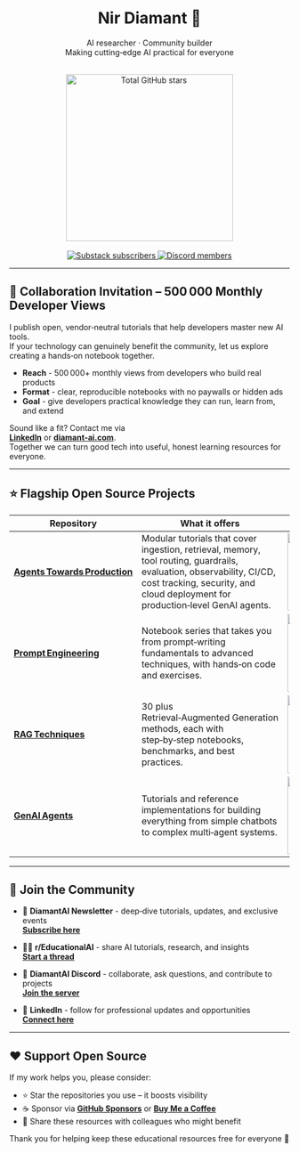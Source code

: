 <h1 align="center">Nir Diamant 🤖</h1>
<div align="center">


AI researcher · Community builder<br>
Making cutting‑edge AI practical for everyone

<!-- Dynamic total‑stars card -->
<br>
<img
  src="https://github-readme-stats.vercel.app/api?username=NirDiamant&count_private=true&show_icons=false&hide=commits,prs,issues,contribs&hide_rank=true&custom_title=Total%20Stars&hide_border=true"
  alt="Total GitHub stars"
  width="300"
/>
<br><br>

<!-- Static badges -->
<a href="https://diamantai.substack.com">
  <img src="https://img.shields.io/badge/Newsletter-30k%2B-green" alt="Substack subscribers">
</a>
<a href="https://discord.gg/cA6Aa4uyDX">
  <img src="https://img.shields.io/badge/Discord-4k%2B%20members-5865F2?logo=discord&logoColor=white" alt="Discord members">
</a>
</div>

---

## 🤝 Collaboration Invitation – 500 000 Monthly Developer Views

I publish open, vendor‑neutral tutorials that help developers master new AI tools.  
If your technology can genuinely benefit the community, let us explore creating a hands‑on notebook together.

- **Reach** - 500 000+ monthly views from developers who build real products  
- **Format** - clear, reproducible notebooks with no paywalls or hidden ads  
- **Goal** - give developers practical knowledge they can run, learn from, and extend

Sound like a fit? Contact me via  
**[LinkedIn](https://www.linkedin.com/in/nir-diamant-ai/)** or **[diamant‑ai.com](https://www.diamant-ai.com/)**.  
Together we can turn good tech into useful, honest learning resources for everyone.

---

## ⭐ Flagship Open Source Projects

| Repository | What it offers | Stars |
|------------|---------------|-------|
| **[Agents Towards Production](https://github.com/NirDiamant/agents-towards-production)** | Modular tutorials that cover ingestion, retrieval, memory, tool routing, guardrails, evaluation, observability, CI/CD, cost tracking, security, and cloud deployment for production‑level GenAI agents. | <img src="https://img.shields.io/github/stars/NirDiamant/agents-towards-production?label=Stars&style=for-the-badge" width="140"> |
| **[Prompt Engineering](https://github.com/NirDiamant/prompt_engineering)** | Notebook series that takes you from prompt‑writing fundamentals to advanced techniques, with hands‑on code and exercises. | <img src="https://img.shields.io/github/stars/NirDiamant/prompt_engineering?label=Stars&style=for-the-badge" width="140"> |
| **[RAG Techniques](https://github.com/NirDiamant/rag_techniques)** | 30 plus Retrieval‑Augmented Generation methods, each with step‑by‑step notebooks, benchmarks, and best practices. | <img src="https://img.shields.io/github/stars/NirDiamant/rag_techniques?label=Stars&style=for-the-badge" width="140"> |
| **[GenAI Agents](https://github.com/NirDiamant/genai_agents)** | Tutorials and reference implementations for building everything from simple chatbots to complex multi‑agent systems. | <img src="https://img.shields.io/github/stars/NirDiamant/genai_agents?label=Stars&style=for-the-badge" width="140"> |




---

## 📣 Join the Community

- 💌 **DiamantAI Newsletter** - deep‑dive tutorials, updates, and exclusive events  
  **[Subscribe here](https://diamantai.substack.com)**

- 🧑‍💻 **r/EducationalAI** - share AI tutorials, research, and insights  
  **[Start a thread](https://www.reddit.com/r/EducationalAI/)**

- 💬 **DiamantAI Discord** - collaborate, ask questions, and contribute to projects  
  **[Join the server](https://discord.gg/cA6Aa4uyDX)**

- 🔗 **LinkedIn** - follow for professional updates and opportunities  
  **[Connect here](https://www.linkedin.com/in/nir-diamant-ai/)**

---

## ❤️ Support Open Source

If my work helps you, please consider:

- ⭐ Star the repositories you use – it boosts visibility  
- ☕ Sponsor via **[GitHub Sponsors](https://github.com/sponsors/NirDiamant)** or **[Buy Me a Coffee](https://buymeacoffee.com/diamantai)**  
- 📢 Share these resources with colleagues who might benefit  

Thank you for helping keep these educational resources free for everyone 🙏
